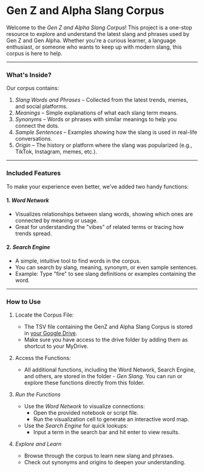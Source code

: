 # Gen Z and Alpha Slang Corpus    
Welcome to the *Gen Z and Alpha Slang Corpus*! This project is a one-stop resource to explore and understand the latest slang and phrases used by Gen Z and Gen Alpha. Whether you're a curious learner, a language enthusiast, or someone who wants to keep up with modern slang, this corpus is here to help.  

---

### What's Inside?  

Our corpus contains:  
1. *Slang Words and Phrases* – Collected from the latest trends, memes, and social platforms.  
2. *Meanings* – Simple explanations of what each slang term means.  
3. *Synonyms* – Words or phrases with similar meanings to help you connect the dots.  
4. *Sample Sentences* – Examples showing how the slang is used in real-life conversations.  
5. *Origin* – The history or platform where the slang was popularized (e.g., TikTok, Instagram, memes, etc.).  

---

### Included Features  

To make your experience even better, we’ve added two handy functions:  

#### 1. *Word Network*  
   - Visualizes relationships between slang words, showing which ones are connected by meaning or usage.  
   - Great for understanding the "vibes" of related terms or tracing how trends spread.  

#### 2. *Search Engine*  
   - A simple, intuitive tool to find words in the corpus.  
   - You can search by slang, meaning, synonym, or even sample sentences.  
   - Example: Type "fire" to see slang definitions or examples containing the word.  

---

### How to Use  

1. Locate the Corpus File:
   - The TSV file containing the GenZ and Alpha Slang Corpus is stored in [your Google Drive](https://drive.google.com/drive/folders/1PKc7MNt4hzV7Nr7tiSjwPm5SM9U-I9gp?usp=sharing).
   - Make sure you have access to the drive folder by adding them as shortcut to your MyDrive.
   

2. Access the Functions:
   - All additional functions, including the Word Network, Search Engine, and others, are stored in the folder - _Gen Slang_. You can run or explore these functions directly from this folder.

3. *Run the Functions*  
   - Use the *Word Network* to visualize connections:
     - Open the provided notebook or script file.
     - Run the visualization cell to generate an interactive word map.  
   - Use the *Search Engine* for quick lookups:
     - Input a term in the search bar and hit enter to view results.  

4. *Explore and Learn*  
   - Browse through the corpus to learn new slang and phrases.  
   - Check out synonyms and origins to deepen your understanding.  
